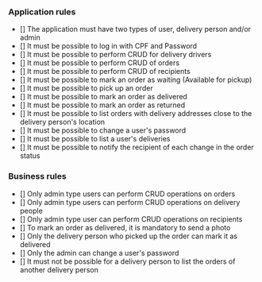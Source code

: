 ### Application rules

- [] The application must have two types of user, delivery person and/or admin
- [] It must be possible to log in with CPF and Password
- [] It must be possible to perform CRUD for delivery drivers
- [] It must be possible to perform CRUD of orders
- [] It must be possible to perform CRUD of recipients
- [] It must be possible to mark an order as waiting (Available for pickup)
- [] It must be possible to pick up an order
- [] It must be possible to mark an order as delivered
- [] It must be possible to mark an order as returned
- [] It must be possible to list orders with delivery addresses close to the delivery person's location
- [] It must be possible to change a user's password
- [] It must be possible to list a user's deliveries
- [] It must be possible to notify the recipient of each change in the order status

### Business rules

- [] Only admin type users can perform CRUD operations on orders
- [] Only admin type users can perform CRUD operations on delivery people
- [] Only admin type user can perform CRUD operations on recipients
- [] To mark an order as delivered, it is mandatory to send a photo
- [] Only the delivery person who picked up the order can mark it as delivered
- [] Only the admin can change a user's password
- [] It must not be possible for a delivery person to list the orders of another delivery person